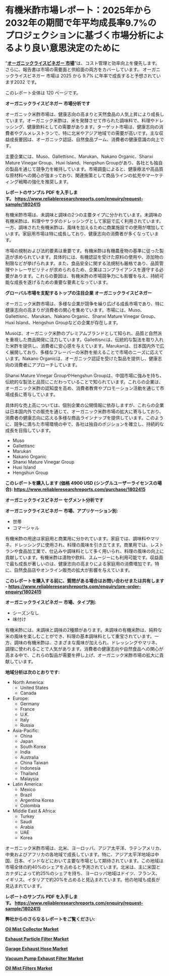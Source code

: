 <p><h1>有機米酢市場レポート：2025年から2032年の期間で年平均成長率9.7%のプロジェクションに基づく市場分析によるより良い意思決定のために</h1></p><p>&ldquo;<strong><a href="https://www.reliableresearchreports.com/organic-rice-vinegar-r1802415?utm_campaign=107&utm_medium=9&utm_source=Github&utm_content=ia&utm_term=17022025&utm_id=organic-rice-vinegar">オーガニックライスビネガー 市場</a></strong>&rdquo;は、コスト管理と効率向上を優先します。 さらに、報告書は市場の需要面と供給面の両方をカバーしています。 オーガニックライスビネガー 市場は 2025 から 9.7% に年率で成長すると予想されています2032 です。</p>
<p>このレポート全体は 120 ページです。</p>
<p><strong>オーガニックライスビネガー 市場分析です</strong></p>
<p><p>オーガニック米酢市場は、健康志向の高まりと天然食品の人気上昇により成長しています。オーガニック米酢は、米を発酵させて作られた調味料で、料理やドレッシング、健康飲料としての需要があります。ターゲット市場は、健康志向の消費者やグルメレストランで、特に北米やアジア地域での需要が高いです。主な収益成長要因は、オーガニック認証、自然食品ブーム、消費者の健康意識の向上です。</p><p>主要企業には、Muso、Gallettisnc、Marukan、Nakano Organic、Shanxi Mature Vinegar Group、Huxi Island、Hengshun Groupがあり、各社とも独自の製品を通じて競争力を維持しています。市場調査によると、健康療法や高品質な原材料への関心が強まっており、関連施策として商品ラインの拡充やマーケティング戦略の強化を推奨します。</p></p>
<p><strong>レポートのサンプル PDF を入手します。&nbsp;<a href="https://www.reliableresearchreports.com/enquiry/request-sample/1802415?utm_campaign=107&utm_medium=9&utm_source=Github&utm_content=ia&utm_term=17022025&utm_id=organic-rice-vinegar">https://www.reliableresearchreports.com/enquiry/request-sample/1802415</a></strong></p>
<p><p>有機米酢市場は、未調味と調味の2つの主要タイプに分かれています。未調味の有機米酢は、料理やサラダのドレッシングとして家庭で広く利用されています。一方、調味された有機米酢は、風味を加えるために商業施設での使用が増加しています。家庭用市場は特に成長しており、健康志向の消費者が多くなっています。</p><p>市場の規制および法的要素は重要です。有機米酢は有機農産物の基準に従った製造が求められています。具体的には、有機認証を受けた原料の使用や、添加物の制限などが挙げられます。また、食品安全に関する法規制も厳格であり、品質管理やトレーサビリティが求められるため、企業はコンプライアンスを遵守する必要があります。これらの要因は、有機米酢の市場競争力にも影響を与え、持続可能な成長を遂げるための重要な要素となっています。</p></p>
<p><strong>グローバル市場を支配するトップの注目企業 オーガニックライスビネガー</strong></p>
<p><p>オーガニック米酢市場は、多様な企業が競争を繰り広げる成長市場であり、特に健康志向の高まりが消費者の関心を集めています。市場には、Muso、Gallettisnc、Marukan、Nakano Organic、Shanxi Mature Vinegar Group、Huxi Island、Hengshun Groupなどの企業が存在します。</p><p>Musoは、オーガニック米酢のプレミアムブランドとして知られ、品質と自然派を重視した商品開発に注力しています。Gallettisncは、伝統的な製法を取り入れた米酢を提供し、消費者に安心感を与えています。Marukanは、日本国内外で広く展開しており、多様なフレーバーの米酢を揃えることで市場のニーズに応えています。Nakano Organicは、オーガニック認証を受けた製品を提供し、健康志向の消費者にアプローチしています。</p><p>Shanxi Mature Vinegar GroupやHengshun Groupは、中国市場に強みを持ち、伝統的な製法と品質にこだわっていることで知られています。これらの企業は、オーガニック米酢の認知度を高め、消費者教育やプロモーション活動を通じて市場成長に寄与しています。</p><p>具体的な売上高については、個別企業の公開情報に依存しますが、これらの企業は日本国内外での販売を通じて、オーガニック米酢市場の拡大に寄与しており、消費者の健康志向に応える多様な商品ラインナップを提供しています。このように、競争に満ちた市場環境の中で、各社は独自のポジションを確立し、持続的な成長を目指しています。</p></p>
<p><ul><li>Muso</li><li>Gallettisnc</li><li>Marukan</li><li>Nakano Organic</li><li>Shanxi Mature Vinegar Group</li><li>Huxi Island</li><li>Hengshun Group</li></ul></p>
<p><strong>このレポートを購入します (価格 4900 USD (シングルユーザーライセンスの場合):&nbsp;<a href="https://www.reliableresearchreports.com/purchase/1802415?utm_campaign=107&utm_medium=9&utm_source=Github&utm_content=ia&utm_term=17022025&utm_id=organic-rice-vinegar">https://www.reliableresearchreports.com/purchase/1802415</a></strong></p>
<p><strong>オーガニックライスビネガー セグメント分析です</strong></p>
<p><strong>オーガニックライスビネガー 市場、アプリケーション別:</strong></p>
<p><ul><li>世帯</li><li>コマーシャル</li></ul></p>
<p><p>有機米酢の用途は家庭用と商業用に分かれています。家庭では、調味料やマリネ、ドレッシングに使用され、料理の風味を引き立てます。商業用では、レストランや食品加工業で、仕込みや調味料として多く用いられ、料理の風味の向上に貢献しています。有機米酢は漬物や飲料、スムージーにも利用可能です。収益面で最も成長が著しいのは、健康志向の高まりによる家庭用の消費増加です。特に、自然食品店やオンライン販売の拡大が影響を与えています。</p></p>
<p><strong>このレポートを購入する前に、質問がある場合はお問い合わせまたは共有します - <a href="https://www.reliableresearchreports.com/enquiry/pre-order-enquiry/1802415?utm_campaign=107&utm_medium=9&utm_source=Github&utm_content=ia&utm_term=17022025&utm_id=organic-rice-vinegar">https://www.reliableresearchreports.com/enquiry/pre-order-enquiry/1802415</a></strong></p>
<p><strong>オーガニックライスビネガー 市場、タイプ別:</strong></p>
<p><ul><li>シーズンなし</li><li>味付け</li></ul></p>
<p><p>有機米酢には、未調味と調味の2種類があります。未調味の有機米酢は、純粋な米の風味を楽しむことができ、料理の基本調味料として重宝されています。一方、調味の有機米酢は、さまざまな風味が加えられ、ドレッシングやマリネ、調理に使われることで人気があります。消費者の健康志向や自然食品への関心が高まる中で、これらの製品が需要を押し上げ、オーガニック米酢市場の拡大に貢献しています。</p></p>
<p><strong>地域分析は次のとおりです:</strong></p>
<p><ul>
    <li>
        North America:
        <ul>
            <li>United States</li>
            <li>Canada</li>
        </ul>
    </li>
    <li>
        Europe:
        <ul>
            <li>Germany</li>
            <li>France</li>
            <li>U.K.</li>
            <li>Italy</li>
            <li>Russia</li>
        </ul>
    </li>
    <li>
        Asia-Pacific:
        <ul>
            <li>China</li>
            <li>Japan</li>
            <li>South Korea</li>
            <li>India</li>
            <li>Australia</li>
            <li>China Taiwan</li>
            <li>Indonesia</li>
            <li>Thailand</li>
            <li>Malaysia</li>
        </ul>
    </li>
    <li>
        Latin America:
        <ul>
            <li>Mexico</li>
            <li>Brazil</li>
            <li>Argentina Korea</li>
            <li>Colombia</li>
        </ul>
    </li>
    <li>
        Middle East & Africa:
        <ul>
            <li>Turkey</li>
            <li>Saudi</li>
            <li>Arabia</li>
            <li>UAE</li>
            <li>Korea</li>
        </ul>
    </li>
    </ul></p>
<p><p>オーガニック米酢市場は、北米、ヨーロッパ、アジア太平洋、ラテンアメリカ、中東およびアフリカの各地域で成長しています。特に、アジア太平洋地域は中国、日本、インドなどにおいて主要な市場として期待されています。この地域は市場全体の約40%のシェアを占めると予測されています。北米は、主に米国とカナダによって約25%のシェアを持ち、ヨーロッパ地域はドイツ、フランス、イギリス、イタリアで約20%を占めると見込まれています。他の地域も成長が見込まれています。</p></p>
<p><strong>レポートのサンプル PDF を入手します。&nbsp;<a href="https://www.reliableresearchreports.com/enquiry/request-sample/1802415?utm_campaign=107&utm_medium=9&utm_source=Github&utm_content=ia&utm_term=17022025&utm_id=organic-rice-vinegar">https://www.reliableresearchreports.com/enquiry/request-sample/1802415</a></strong></p>
<p><strong></strong></p>
<p><strong></strong></p>
<p><strong></strong></p>
<p><strong></strong></p>
<p><strong>弊社からのさらなるレポートをご覧ください:</strong></p>
<p><strong><p><a href="https://github.com/zurubting/Market-Research-Report-List-1/blob/main/oil-mist-collector-market.md?utm_campaign=107&utm_medium=9&utm_source=Github&utm_content=ia&utm_term=17022025&utm_id=organic-rice-vinegar">Oil Mist Collector Market</a></p><p><a href="https://github.com/boluluhabeel/Market-Research-Report-List-1/blob/main/exhaust-particle-filter-market.md?utm_campaign=107&utm_medium=9&utm_source=Github&utm_content=ia&utm_term=17022025&utm_id=organic-rice-vinegar">Exhaust Particle Filter Market</a></p><p><a href="https://github.com/tsiteymargat/Market-Research-Report-List-1/blob/main/garage-exhaust-hose-market.md?utm_campaign=107&utm_medium=9&utm_source=Github&utm_content=ia&utm_term=17022025&utm_id=organic-rice-vinegar">Garage Exhaust Hose Market</a></p><p><a href="https://github.com/ariyilmelzar/Market-Research-Report-List-1/blob/main/vacuum-pump-exhaust-filter-market.md?utm_campaign=107&utm_medium=9&utm_source=Github&utm_content=ia&utm_term=17022025&utm_id=organic-rice-vinegar">Vacuum Pump Exhaust Filter Market</a></p><p><a href="https://github.com/duscarajlha/Market-Research-Report-List-1/blob/main/oil-mist-filters-market.md?utm_campaign=107&utm_medium=9&utm_source=Github&utm_content=ia&utm_term=17022025&utm_id=organic-rice-vinegar">Oil Mist Filters Market</a></p></strong></p>